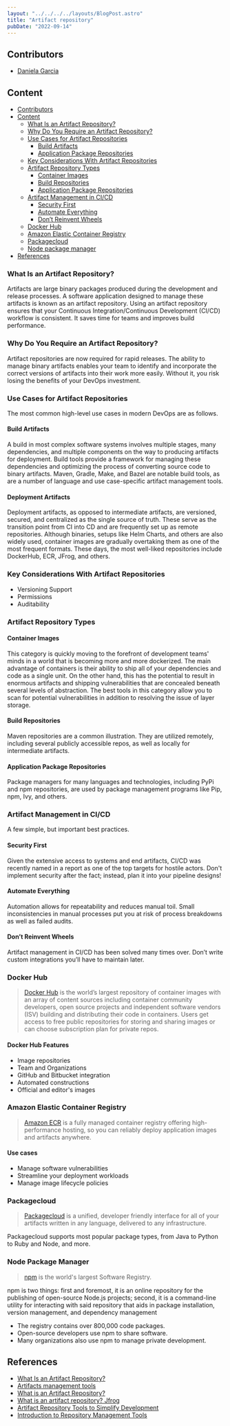 ```yaml
---
layout: "../../../../layouts/BlogPost.astro"
title: "Artifact repository"
pubDate: "2022-09-14"
---
```

## Contributors

- [Daniela Garcia](https://github.com/dsgarcia8)

## Content

- [Contributors](#contributors)
- [Content](#content)
  - [What Is an Artifact Repository?](#what-is-an-artifact-repository)
  - [Why Do You Require an Artifact Repository?](#why-do-you-require-an-artifact-repository)
  - [Use Cases for Artifact Repositories](#use-cases-for-artifact-repositories)
    - [Build Artifacts](#build-artifacts)
    - [Application Package Repositories](#application-package-repositories)
  - [Key Considerations With Artifact Repositories](#key-considerations-with-artifact-repositories)
  - [Artifact Repository Types](#artifact-repository-types)
    - [Container Images](#container-images)
    - [Build Repositories](#build-artifacts)
    - [Application Package Repositories](#application-package-repositories)
  - [Artifact Management in CI/CD](#artifact-management-in-cicd)
    - [Security First](#security-first)
    - [Automate Everything](#automate-everything)
    - [Don’t Reinvent Wheels](#dont-reinvent-wheels)
  - [Docker Hub](#docker-hub)
  - [Amazon Elastic Container Registry](#amazon-elastic-container-registry)
  - [Packagecloud](#packagecloud)
  - [Node package manager](#node-package-manager)
- [References](#references)

### What Is an Artifact Repository?

Artifacts are large binary packages produced during the development and release processes. A software application designed to manage these artifacts is known as an artifact repository. Using an artifact repository ensures that your Continuous Integration/Continuous Development (CI/CD) workflow is consistent. It saves time for teams and improves build performance.

### Why Do You Require an Artifact Repository?

Artifact repositories are now required for rapid releases. The ability to manage binary artifacts enables your team to identify and incorporate the correct versions of artifacts into their work more easily. Without it, you risk losing the benefits of your DevOps investment.

### Use Cases for Artifact Repositories

The most common high-level use cases in modern DevOps are as follows.

#### Build Artifacts

A build in most complex software systems involves multiple stages, many dependencies, and multiple components on the way to producing artifacts for deployment. Build tools provide a framework for managing these dependencies and optimizing the process of converting source code to binary artifacts. Maven, Gradle, Make, and Bazel are notable build tools, as are a number of language and use case-specific artifact management tools.

#### Deployment Artifacts

Deployment artifacts, as opposed to intermediate artifacts, are versioned, secured, and centralized as the single source of truth. These serve as the transition point from CI into CD and are frequently set up as remote repositories. Although binaries, setups like Helm Charts, and others are also widely used, container images are gradually overtaking them as one of the most frequent formats. These days, the most well-liked repositories include DockerHub, ECR, JFrog, and others.

### Key Considerations With Artifact Repositories

- Versioning Support
- Permissions
- Auditability

### Artifact Repository Types

#### Container Images

This category is quickly moving to the forefront of development teams' minds in a world that is becoming more and more dockerized. The main advantage of containers is their ability to ship all of your dependencies and code as a single unit. On the other hand, this has the potential to result in enormous artifacts and shipping vulnerabilities that are concealed beneath several levels of abstraction. The best tools in this category allow you to scan for potential vulnerabilities in addition to resolving the issue of layer storage.

#### Build Repositories

Maven repositories are a common illustration. They are utilized remotely, including several publicly accessible repos, as well as locally for intermediate artifacts.

#### Application Package Repositories

Package managers for many languages and technologies, including PyPi and npm repositories, are used by package management programs like Pip, npm, Ivy, and others.

### Artifact Management in CI/CD

A few simple, but important best practices.

#### Security First

Given the extensive access to systems and end artifacts, CI/CD was recently named in a report as one of the top targets for hostile actors. Don't implement security after the fact; instead, plan it into your pipeline designs!

#### Automate Everything

Automation allows for repeatability and reduces manual toil. Small inconsistencies in manual processes put you at risk of process breakdowns as well as failed audits.

#### Don’t Reinvent Wheels

Artifact management in CI/CD has been solved many times over. Don’t write custom integrations you’ll have to maintain later.

### Docker Hub

> [Docker Hub](https://www.docker.com/products/docker-hub/#:~:text=Docker%20Hub%20is%20a%20hosted,push%20them%20to%20Docker%20Hub) is the world’s largest repository of container images with an array of content sources including container community developers, open source projects and independent software vendors (ISV) building and distributing their code in containers. Users get access to free public repositories for storing and sharing images or can choose subscription plan for private repos.

#### Docker Hub Features

- Image repositories
- Team and Organizations
- GitHub and Bitbucket integration
- Automated constructions
- Official and editor's images

### Amazon Elastic Container Registry

> [Amazon ECR](https://aws.amazon.com/ecr/) is a fully managed container registry offering high-performance hosting, so you can reliably deploy application images and artifacts anywhere.

#### Use cases

- Manage software vulnerabilities
- Streamline your deployment workloads
- Manage image lifecycle policies

### Packagecloud

> [Packagecloud](https://packagecloud.io/) is a unified, developer friendly interface for
all of your artifacts written in any
language, delivered to any infrastructure.

Packagecloud supports most popular package types, from Java to Python to Ruby and Node, and more.

### Node Package Manager

> [npm](https://www.npmjs.com/) is the world's largest Software Registry.

npm is two things: first and foremost, it is an online repository for the publishing of open-source Node.js projects; second, it is a command-line utility for interacting with said repository that aids in package installation, version management, and dependency management

- The registry contains over 800,000 code packages.
- Open-source developers use npm to share software.
- Many organizations also use npm to manage private development.

## References

- [What Is an Artifact Repository?](https://harness.io/blog/what-is-artifact-repository)
- [Artifacts management tools](https://www.plutora.com/ci-cd-tools/artifacts-management-tools)
- [What is an Artifact Repository?](https://www.jetbrains.com/teamcity/ci-cd-guide/concepts/artifact-repository/#:~:text=An%20artifact%20repository%20stores%20build,files%2C%20logs%2C%20and%20reports.)
- [What is an artifact repository? Jfrog](https://jfrog.com/knowledge-base/what-is-an-artifact-repository/)
- [Artifact Repository Tools to Simplify Development](https://www.perforce.com/solutions/artifact-management)
- [Introduction to Repository Management Tools](https://mindmajix.com/10-repository-management-devops-tools)
